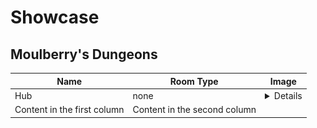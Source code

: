 # Showcase

## Moulberry's Dungeons
Name | Room Type | Image
------------ | ------------- | ----------------------------------------------
Hub | none | <details> ![1](https://github.com/Zero5G/Builds/blob/main/ImageStorage/MBD/Hub/2021-04-19_12.44.54.png?raw=true) ![2](https://github.com/Zero5G/Builds/blob/main/ImageStorage/MBD/Hub/2021-04-19_12.45.07.png?raw=true) ![3](https://github.com/Zero5G/Builds/blob/main/ImageStorage/MBD/Hub/2021-04-19_12.45.25.png?raw=true)</details> 
Content in the first column | Content in the second column
